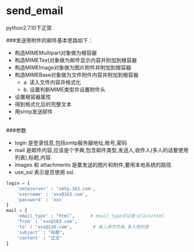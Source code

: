 # send_email

python2.7.10下正常.

###发送带附件的邮件基本思路如下：
* 构造MIMEMultipart对象做为根容器
* 构造MIMEText对象做为邮件显示内容并附加到根容器
* 构造MIMEImage对象做为图片附件并附加到根容器
* 构造MIMEBase对象做为文件附件内容并附加到根容器
  *  a. 读入文件内容并格式化
  *  b. 设置判断MIME类型并设置附件头
* 设置根容器属性
* 得到格式化后的完整文本
* 用smtp发送邮件
*
###参数
* login 是登录信息,包括smtp服务器地址,帐号,密码
* mail 是邮件内容,应该是个字典,包含邮件类型,发送人,收件人(多人的话要使用列表),标题,内容.
* images 和 attachments 是要发送的图片和附件,要用本地系统的路径.
* use_ssl 表示是否使用 ssl.    
    
```python    
login = {
    'smtpserver' : 'smtp.163.com',
    'username' : 'xxx@163.com',
    'password' : 'xxx'
}
mail = {
    'email_type' : "html",      # email_type可以是:plain/html
    'from' : 'xxx@163.com',
    'to' : 'xxx@126.com',        # 单人用字符串,多人用列表              
    'subject' : "标题",
    'content' : "正文"
}
```